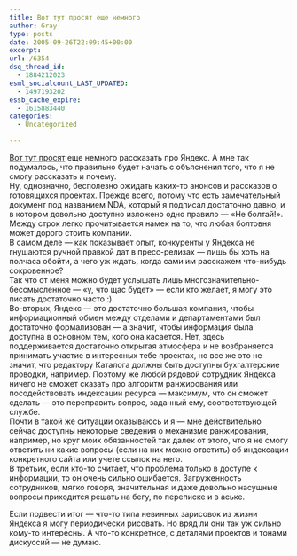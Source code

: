 ```yaml
---
title: Вот тут просят еще немного
author: Gray
type: posts
date: 2005-09-26T22:09:45+00:00
excerpt:
url: /6354
dsq_thread_id:
  - 1884212023
esml_socialcount_LAST_UPDATED:
  - 1497193202
essb_cache_expire:
  - 1615883440
categories:
  - Uncategorized

---
```








<a href="http://www.searchengines.ru/blog/archives/006351.html" target="_blank">Вот тут просят</a> еще немного рассказать про Яндекс. А мне так подумалось, что правильно будет начать с объяснения того, что я не смогу рассказать и почему.  
Ну, однозначно, бесполезно ожидать каких-то анонсов и рассказов о готовящихся проектах. Прежде всего, потому что есть замечательный документ под названием NDA, который я подписал достаточно давно, и в котором довольно доступно изложено одно правило &#8212; &#171;Не болтай!&#187;. Между строк легко прочитывается намек на то, что любая болтовня может дорого стоить компании.  
В самом деле &#8212; как показывает опыт, конкуренты у Яндекса не гнушаются ручной правкой дат в пресс-релизах &#8212; лишь бы хоть на полчаса обойти, а чего уж ждать, когда сами им расскажем что-нибудь сокровенное?  
Так что от меня можно будет услышать лишь многозначительно-бессмысленное &#8212; &#171;у, что щас будет&#187; &#8212; если кто желает, я могу это писать достаточно часто :).  
Во-вторых, Яндекс &#8212; это достаточно большая компания, чтобы информационный обмен между отделами и департаментами был достаточно формализован &#8212; а значит, чтобы информация была доступна в основном тем, кого она касается. Нет, здесь поддерживается достаточно открытая атмосфера и не возбраняется принимать участие в интересных тебе проектах, но все же это не значит, что редактору Каталога должны быть доступны бухгалтерские проводки, например. Поэтому же любой рядовой сотрудник Яндекса ничего не сможет сказать про алгоритм ранжирования или посодействовать индексации ресурса &#8212; максимум, что он сможет сделать &#8212; это переправить вопрос, заданный ему, соответствующей службе.  
Почти в такой же ситуации оказываюсь и я &#8212; мне действительно сейчас доступны некоторые сведения о механизме ранжирования, например, но круг моих обязанностей так далек от этого, что я не смогу ответить ни какие вопросы (если на них можно ответить) об индексации конкретного сайта или учете ссылок на него.  
В третьих, если кто-то считает, что проблема только в доступе к информации, то он очень сильно ошибается. Загруженность сотрудников, мягко говоря, значительная и даже довольно насущные вопросы приходится решать на бегу, по переписке и в аське. 

Если подвести итог &#8212; что-то типа невинных зарисовок из жизни Яндекса я могу периодически рисовать. Но вряд ли они так уж сильно кому-то интересны. А что-то конкретное, с деталями проектов и тонами дискуссий &#8212; не думаю.